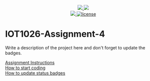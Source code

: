 <p align="center">
	<a href="https://github.com/UmangPattel/IOT1026-Assignment-4/actions/workflows/ci.yml">
    <img src="https://github.com/UmangPattel/IOT1026-Assignment-4/actions/workflows/ci.yml/badge.svg"/>
    </a>
	<a href="https://github.com/UmangPattel/IOT1026-Assignment-4/actions/workflows/formatting.yml">
    <img src="https://github.com/UmangPattel/IOT1026-Assignment-4/actions/workflows/formatting.yml/badge.svg"/>
	<br/>
    <a href="https://codecov.io/gh/UmangPattel/IOT1026-Assignment-4" > 
    <img src="https://codecov.io/gh/UmangPattel/IOT1026-Assignment-4/branch/main/graph/badge.svg?token=JS0857X5JD"/> 
	<img title="MIT License" alt="license" src="https://img.shields.io/badge/license-MIT-informational?style=flat-square">	
    </a>
</p>

# IOT1026-Assignment-4

Write a description of the project here and don't forget to update the badges.  

[Assignment Instructions](docs/instructions.md)  
[How to start coding](docs/how-to-use.md)  
[How to update status badges](docs/how-to-update-badges.md)
